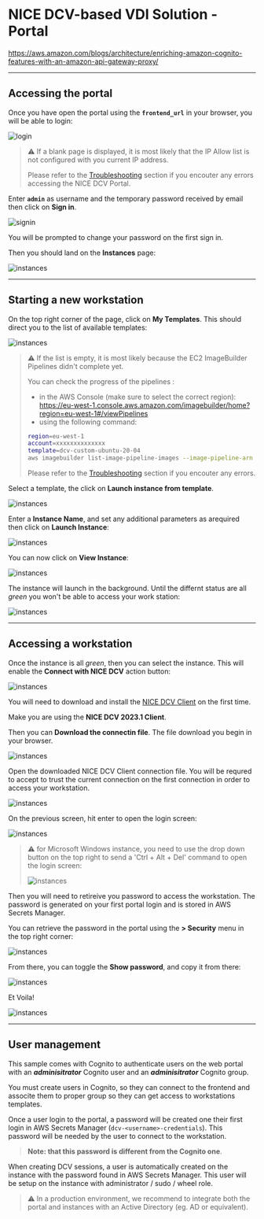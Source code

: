 # NICE DCV-based VDI Solution - Portal


https://aws.amazon.com/blogs/architecture/enriching-amazon-cognito-features-with-an-amazon-api-gateway-proxy/

--- 

## Accessing the portal <a name="portal_access"></a>

Once you have open the portal using the **`frontend_url`** in your browser, you will be able to login: 

![login](../screenshots/usage-portal-01.png)

> :warning: If a blank page is displayed, it is most likely that the IP Allow list is not configured with you current IP address. 
>
> Please refer to the [Troubleshooting](#troubleshooting) section if you encouter any errors accessing the NICE DCV Portal.

Enter **`admin`** as username and the temporary password received by email then click on **Sign in**.

![signin](../screenshots/usage-portal-02.png)

You will be prompted to change your password on the first sign in.

Then you should land on the **Instances** page:

![instances](../screenshots/usage-portal-03.png)

--- 

## Starting a new workstation <a name="portal_workstation_start"></a>

On the top right corner of the page, click on **My Templates**. This should direct you to the list of available templates:

![instances](../screenshots/usage-portal-04.png)

> :warning: If the list is empty, it is most likely because the EC2 ImageBuilder Pipelines didn't complete yet.
> 
> You can check the progress of the pipelines :
> - in the AWS Console (make sure to select the correct region): https://eu-west-1.console.aws.amazon.com/imagebuilder/home?region=eu-west-1#/viewPipelines
> - using the following command:
> ```bash
> region=eu-west-1
> account=xxxxxxxxxxxxxx
> template=dcv-custom-ubuntu-20-04
> aws imagebuilder list-image-pipeline-images --image-pipeline-arn arn:aws:imagebuilder:$region:$account:image-pipeline/$template --query '[imageSummaryList[*].[name, version, state.status] ]'
>```
>
> Please refer to the [Troubleshooting](#troubleshooting) section if you encouter any errors.

Select a template, the click on **Launch instance from template**.

![instances](../screenshots/usage-portal-05.png)

Enter a **Instance Name**, and set any additional parameters as arequired then click on **Launch Instance**:

![instances](../screenshots/usage-portal-06.png)

You can now click on **View Instance**:

![instances](../screenshots/usage-portal-07.png)

The instance will launch in the background. Until the differnt status are all *green* you won't be able to access your work station:

![instances](../screenshots/usage-portal-08.png)

---

## Accessing a workstation <a name="portal_workstation_access"></a>

Once the instance is all *green*, then you can select the instance. This will enable the **Connect with NICE DCV** action button:

![instances](../screenshots/usage-portal-09.png)

You will need to download and install the [NICE DCV Client](https://download.nice-dcv.com/) on the first time.

Make you are using the **NICE DCV 2023.1 Client**.

Then you can **Download the connectin file**. The file download you begin in your browser.

![instances](../screenshots/usage-portal-10.png)

Open the downloaded NICE DCV Client connection file. You will be requred to accept to trust the current connection on the first connection in order to access your workstation.

![instances](../screenshots/usage-portal-11.png)

On the previous screen, hit enter to open the login screen:

![instances](../screenshots/usage-portal-12.png)

> :warning: for Microsoft Windows instance, you need to use the drop down button on the top right to send a 'Ctrl + Alt + Del' command to open the login screen:
> 
> ![instances](../screenshots/usage-portal-13.png)

Then you will need to retireive you password to access the workstation. The password is generated on your first portal login and is stored in AWS Secrets Manager.

You can retrieve the password in the portal using the **<Profile> > Security** menu in the top right corner:

![instances](../screenshots/usage-portal-14.png)

From there, you can toggle the **Show password**, and copy it from there:

![instances](../screenshots/usage-portal-15.png)

Et Voila!

![instances](../screenshots/usage-portal-16.png)

---

## User management

This sample comes with Cognito to authenticate users on the web portal with an ***adminisitrator*** Cognito user and an ***adminisitrator*** Cognito group. 

You must create users in Cognito, so they can connect to the frontend and associte them to proper group so they can get access to workstations templates. 

Once a user login to the portal, a password will be created one their first login in AWS Secrets Manager (`dcv-<username>-credentials`). This password will be needed by the user to connect to the workstation. 

> **Note: that this password is different from the Cognito one**.

When creating DCV sessions, a user is automatically created on the instance with the password found in AWS Secrets Manager. This user will be setup on the instance with administrator / sudo / wheel role.

> :warning: In a production environment, we recommend to integrate both the portal and instances with an Active Directory (eg. AD or equivalent).
